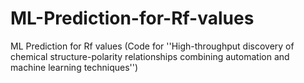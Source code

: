 # ML-Prediction-for-Rf-values
ML Prediction for Rf values 
(Code for ''High-throughput discovery of chemical structure-polarity relationships combining automation and machine learning techniques'')
